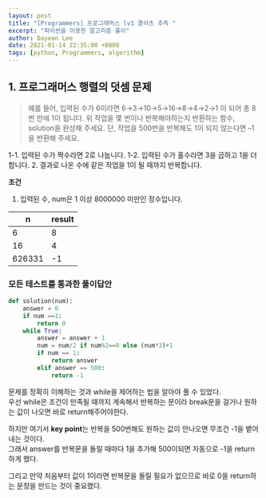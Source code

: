 ```yaml
---
layout: post
title: "[Programmers] 프로그래머스 lv1 콜라츠 추측 "
excerpt: "파이썬을 이용한 알고리즘 풀이"
author: Dayeon Lee
date: 2021-01-14 22:35:00 +0800
tags: [python, Programmers, algorithm]
---
```



## 1. 프로그래머스 행렬의 덧셈 문제  
>예를 들어, 입력된 수가 6이라면 6→3→10→5→16→8→4→2→1 이 되어 총 8번 만에 1이 됩니다. 위 작업을 몇 번이나 반복해야하는지 반환하는 함수, solution을 완성해 주세요. 단, 작업을 500번을 반복해도 1이 되지 않는다면 –1을 반환해 주세요. 


1-1. 입력된 수가 짝수라면 2로 나눕니다. 
1-2. 입력된 수가 홀수라면 3을 곱하고 1을 더합니다.
2. 결과로 나온 수에 같은 작업을 1이 될 때까지 반복합니다.



**조건**
1. 입력된 수, num은 1 이상 8000000 미만인 정수입니다.



|n|result|
|--|--|
|6|8|
|16|4|
|626331|-1|


### 모든 테스트를 통과한 풀이답안

```Python
def solution(num):
    answer = 0 
    if num ==1:
        return 0
    while True:
        answer = answer + 1
        num = num/2 if num%2==0 else (num*3)+1
        if num == 1:
            return answer
        elif answer == 500:
            return -1
  ```

문제를 정확히 이해하는 것과 while을 제어하는 법을 알아야 풀 수 있었다.   
우선 while은 조건이 만족될 때까지 계속해서 반복하는 문이라 break문을 걸거나 원하는 값이 나오면 바로 return해주어야한다.       

하지만 여기서 **key point**는 반복을 500번해도 원하는 값이 안나오면 무조건 -1을 뱉어내는 것이다.   
그래서 answer를 반복문을 돌릴 때마다 1을 추가해 500이되면 자동으로 -1을 return하게 했다.    

그리고 만약 처음부터 값이 1이라면 반복문을 돌릴 필요가 없으므로 바로 0을 return하는 문장을 만드는 것이 중요했다.    
